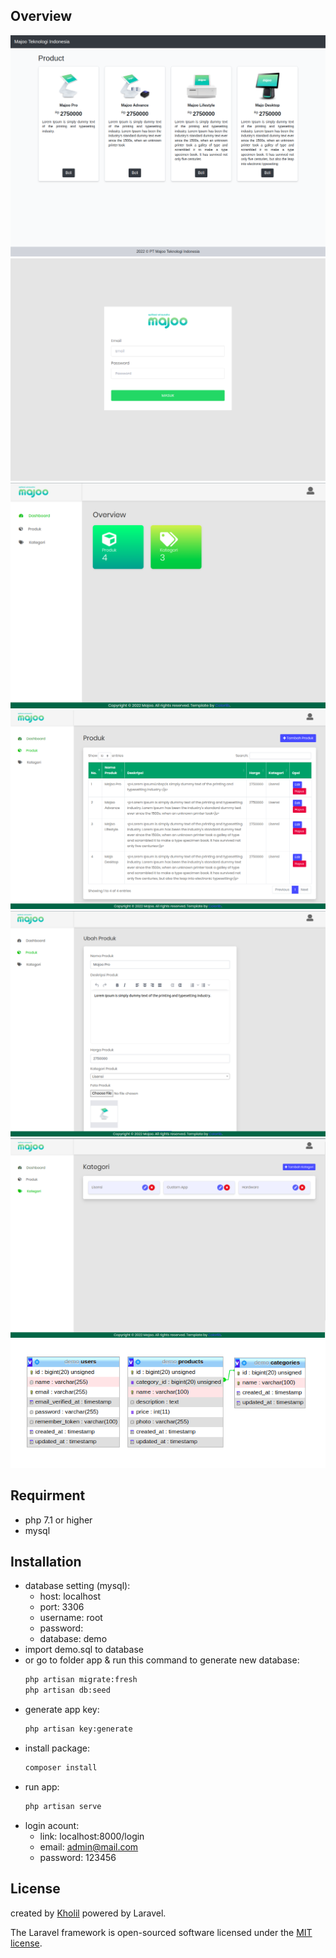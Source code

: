 ## Overview

![1.png!](https://raw.githubusercontent.com/amdkholil/pos_app/master/ss/1.png "1.png")
![2.png!](https://raw.githubusercontent.com/amdkholil/pos_app/master/ss/2.png "2.png")
![3.png!](https://raw.githubusercontent.com/amdkholil/pos_app/master/ss/3.png "3.png")
![4.png!](https://raw.githubusercontent.com/amdkholil/pos_app/master/ss/4.png "4.png")
![6.png!](https://raw.githubusercontent.com/amdkholil/pos_app/master/ss/6.png "6.png")
![5.png!](https://raw.githubusercontent.com/amdkholil/pos_app/master/ss/5.png "5.png")
![db_design.png!](https://raw.githubusercontent.com/amdkholil/pos_app/master/ss/db_design.png "DB_Design")

## Requirment

- php 7.1 or higher
- mysql

## Installation

- database setting (mysql):
  - host: localhost
  - port: 3306
  - username: root
  - password:
  - database: demo
- import demo.sql to database
- or go to folder app & run this command to generate new database:
  ```bash
  php artisan migrate:fresh
  php artisan db:seed
  ```
- generate app key:
  ```bash
  php artisan key:generate
  ```
- install package:
  ```bash
  composer install
  ```
- run app:
  ```bash
  php artisan serve
  ```
- login acount:
  - link: localhost:8000/login
  - email: admin@mail.com
  - password: 123456 


## License

created by [Kholil](http://github.com/amdkholil) powered by Laravel.

The Laravel framework is open-sourced software licensed under the [MIT license](https://opensource.org/licenses/MIT).
